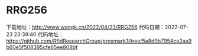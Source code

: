 # RRG256
下载地址：http://www.wangk.cn/2022/04/23/RRG256
代码日期：2022-07-23 23:39:40
代码地址：https://github.com/RfidResearchGroup/proxmark3/tree/5a8d9b7954ce2aa9b60e5f508395cfe65ee808bf
